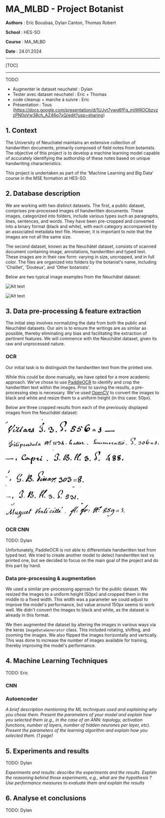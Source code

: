 # MA_MLBD - Project Botanist

**Authors** : Eric Bousbaa, Dylan Canton, Thomas Robert

**School** : HES-SO

**Course** : MA_MLBD

**Date** : 24.01.2024

---

[TOC]

---

TODO:

- Augmenter le dataset neuchatel : Dylan
- Tester avec dataset neuchatel : Eric + Thomas
- code cleanup + marche à suivre : Eric
- Présentation : Tous (<https://docs.google.com/presentation/d/1UJyt7ywg6fFq_mlWROCbzvzzPN0oVw38ch_AZ46q7xQ/edit?usp=sharing>)

## 1. Context

The University of Neuchatel maintains an extensive collection of handwritten documents, primarily composed of field notes from botanists. The objective of this project is to develop a machine learning model capable of accurately identifying the authorship of these notes based on unique handwriting characteristics.

This project is undertaken as part of the 'Machine Learning and Big Data' course in the MSE formation at HES-SO.

## 2. Database description

We are working with two distinct datasets. The first, a public dataset, comprises pre-processed images of handwritten documents. These images, categorized into folders, include various types such as paragraphs, lines, sentences, and words. They have been pre-cropped and converted into a binary format (black and white), with each category accompanied by an associated metadata text file. However, it is important to note that the images are not all the same size.

The second dataset, known as the Neuchâtel dataset, consists of scanned document containing image, annotations, handwritten and typed text. These images are in their raw form: varying in size, uncropped, and in full color. The files are organized into folders by the botanist's name, including 'Chaillet', 'Douteux', and 'Other botanists'.

Below are two typical image examples from the Neuchâtel dataset:

![Alt text](<assets/data-neuchatel-1.png>)

![Alt text](<assets/data-neuchatel-2.png>)

## 3. Data pre-processing & feature extraction

The initial step involves normalizing the data from both the public and Neuchâtel datasets. Our aim is to ensure the writings are as similar as possible, thereby eliminating any bias and facilitating the extraction of pertinent features. We will commence with the Neuchâtel dataset, given its raw and unprocessed nature.

### OCR

Our initial task is to distinguish the handwritten text from the printed one.

While this could be done manually, we have opted for a more academic approach. We've chose to use [PaddleOCR](https://github.com/PaddlePaddle/PaddleOCR) to identify and crop the handwritten text within the images. Prior to saving the results, a pre-processing step is necessary. We've used [OpenCV](https://opencv.org/) to convert the images to black and white and resize them to a uniform height (in this case: 50px).

Below are three cropped results from each of the previously displayed images from the Neuchâtel dataset:

![Alt text](assets/crop_0.jpg) ![Alt text](assets/crop_1.jpg) ![Alt text](assets/crop_2.jpg)

![Alt text](assets/crop_7.jpg) ![Alt text](assets/crop_8.jpg) ![Alt text](assets/crop_9.jpg)

### OCR CNN

TODO: Dylan

Unfortunately, PaddleOCR is not able to differentiate handwritten text from typed text. We tried to create another model to detect handwritten text vs printed one, but we decided to focus on the main goal of the project and do this part by hand.

### Data pre-processing & augmentation

We used a similar pre-processing approach for the public dataset. We resized the images to a uniform height (50px) and cropped them in the middle to a fixed width. This width was a parameter we could adjust to improve the model's performance, but value around 150px seems to work well. We didn't convert the images to black and white, as the dataset is already in this format.

We then augmented the dataset by altering the images in various ways via the keras `ImageDataGenerator` class. This included rotating, shifting, and zooming the images. We also flipped the images horizontally and vertically. This was done to increase the number of images available for training, thereby improving the model's performance.

## 4. Machine Learning Techniques

TODO: Eric

### CNN

### Autoencoder

*A brief description mentioning the ML techniques used and explaining why you chose them. Present the parameters of your model and explain how you selected them (e.g., in the case of an ANN: topology, activation functions, number of layers, number of hidden neurones per layer, etc). Present the parameters of the learning algorithm and explain how you selected them. (1 page)*

## 5. Experiments and results

TODO: Dylan

*Experiments and results: describe the experiments and the results. Explain the reasoning behind those experiments, e.g., what are the hypothesis ? Use performance measures to evaluate them and explain the results*

## 6. Analyse et conclusions

TODO: Dylan
